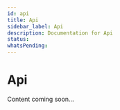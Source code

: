 ```yaml
---
id: api
title: Api
sidebar_label: Api
description: Documentation for Api
status: 
whatsPending: 
---
```


# Api

Content coming soon...

